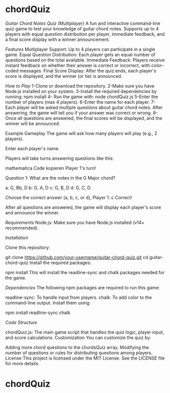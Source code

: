 # chordQuiz
_Guitar Chord Notes Quiz (Multiplayer)_
A fun and interactive command-line quiz game to test your knowledge of guitar chord notes. Supports up to 4 players with equal question distribution per player, immediate feedback, and a final score display with a winner announcement.

_Features_
Multiplayer Support: Up to 4 players can participate in a single game.
Equal Question Distribution: Each player gets an equal number of questions based on the total available.
Immediate Feedback: Players receive instant feedback on whether their answer is correct or incorrect, with color-coded messages.
Final Score Display: After the quiz ends, each player's score is displayed, and the winner (or tie) is announced.

_How to Play_
1-Clone or download the repository.
2-Make sure you have Node.js installed on your system.
3-Install the required dependencies by running: npm install
4- Run the game with: node chordQuiz.js
5-Enter the number of players (max 4 players).
6-Enter the name for each player.
7-Each player will be asked multiple questions about guitar chord notes. After answering, the game will tell you if your answer was correct or wrong.
8-Once all questions are answered, the final scores will be displayed, and the winner will be announced.

Example Gameplay
The game will ask how many players will play (e.g., 2 players).

Enter each player's name.

Players will take turns answering questions like this:

mathematica
Code kopieren
Player 1's turn!

Question 1: What are the notes in the G Major chord?

a: G, Bb, D
b: G, A, D
c: G, B, D
d: G, C, D

Choose the correct answer (a, b, c, or d), Player 1: c
Correct!

After all questions are answered, the game will display each player's score and announce the winner.

_Requirements_
Node.js: Make sure you have Node.js installed (v14+ recommended).

_Installation_

Clone this repository:

git clone https://github.com/your-username/guitar-chord-quiz.git
cd guitar-chord-quiz
Install the required packages:

npm install
This will install the readline-sync and chalk packages needed for the game.

_Dependencies_
The following npm packages are required to run this game:

readline-sync: To handle input from players.
chalk: To add color to the command-line output.
Install them using:

npm install readline-sync chalk

_Code Structure_

chordQuiz.js: The main game script that handles the quiz logic, player input, and score calculations.
Customization
You can customize the quiz by:

Adding more chord questions to the chordsQuiz array.
Modifying the number of questions or rules for distributing questions among players.
License
This project is licensed under the MIT License. See the LICENSE file for more details.
# chordQuiz
